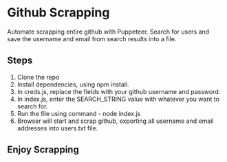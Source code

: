 # Github Scrapping 

Automate scrapping entire github with Puppeteer.
Search for users and save the username and email from search results into a file.

## Steps
1) Clone the repo
2) Install dependencies, using npm install.
3) In creds.js, replace the fields with your github username and password.
4) In index.js, enter the SEARCH_STRING value with whatever you want to search for.
5) Run the file using command - node index.js
6) Browser will start and scrap github, exporting all username and email addresses into users.txt file.

## Enjoy Scrapping